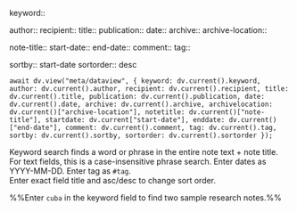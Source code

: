 keyword:: 

author:: 
recipient:: 
title:: 
publication:: 
date:: 
archive:: 
archive-location:: 

note-title:: 
start-date:: 
end-date:: 
comment:: 
tag:: 

sortby:: start-date
sortorder:: desc

```dataviewjs
await dv.view("meta/dataview", { keyword: dv.current().keyword, author: dv.current().author, recipient: dv.current().recipient, title: dv.current().title, publication: dv.current().publication, date: dv.current().date, archive: dv.current().archive, archivelocation: dv.current()["archive-location"], notetitle: dv.current()["note-title"], startdate: dv.current["start-date"], enddate: dv.current()["end-date"], comment: dv.current().comment, tag: dv.current().tag, sortby: dv.current().sortby, sortorder: dv.current().sortorder });
```

Keyword search finds a word or phrase in the entire note text + note title.
For text fields, this is a case-insensitive phrase search. 
Enter dates as YYYY-MM-DD. 
Enter tag as `#tag`.  
Enter exact field title and asc/desc to change sort order.

%%Enter `cuba` in the keyword field to find two sample research notes.%%